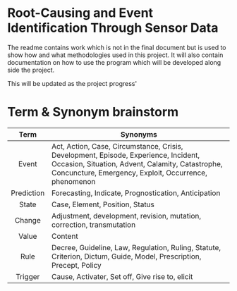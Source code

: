 # **Root-Causing and Event Identification Through Sensor Data**

The readme contains work which is not in the final document but is used to show how and what methodologies used in this project. It will also contain documentation on how to use the program which will be developed along side the project.

This will be updated as the project progress'

# Term & Synonym brainstorm

| Term | Synonyms |
|:----:|----------|
| Event | Act, Action, Case, Circumstance, Crisis, Development, Episode, Experience, Incident, Occasion, Situation, Advent, Calamity, Catastrophe, Concuncture, Emergency, Exploit, Occurrence, phenomenon |
| Prediction | Forecasting, Indicate, Prognostication, Anticipation |
| State | Case, Element, Position, Status |
| Change | Adjustment, development, revision, mutation, correction, transmutation |
| Value | Content |
| Rule | Decree, Guideline, Law, Regulation, Ruling, Statute, Criterion, Dictum, Guide, Model, Prescription, Precept, Policy |
| Trigger | Cause, Activater, Set off, Give rise to, elicit |
